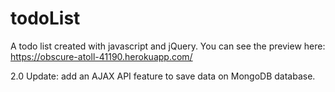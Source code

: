 # todoList
A todo list created with javascript and jQuery.
You can see the preview here: https://obscure-atoll-41190.herokuapp.com/

2.0 Update: add an AJAX API feature to save data on MongoDB database.